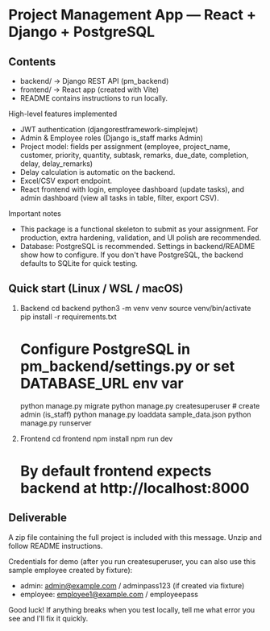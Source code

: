 
Project Management App — React + Django + PostgreSQL
===================================================

Contents
--------
- backend/    -> Django REST API (pm_backend)
- frontend/   -> React app (created with Vite)
- README contains instructions to run locally.

High-level features implemented
- JWT authentication (djangorestframework-simplejwt)
- Admin & Employee roles (Django is_staff marks Admin)
- Project model: fields per assignment (employee, project_name, customer, priority, quantity, subtask, remarks, due_date, completion, delay, delay_remarks)
- Delay calculation is automatic on the backend.
- Excel/CSV export endpoint.
- React frontend with login, employee dashboard (update tasks), and admin dashboard (view all tasks in table, filter, export CSV).

Important notes
- This package is a functional skeleton to submit as your assignment. For production, extra hardening, validation, and UI polish are recommended.
- Database: PostgreSQL is recommended. Settings in backend/README show how to configure. If you don't have PostgreSQL, the backend defaults to SQLite for quick testing.

Quick start (Linux / WSL / macOS)
--------------------------------
1. Backend
   cd backend
   python3 -m venv venv
   source venv/bin/activate
   pip install -r requirements.txt
   # Configure PostgreSQL in pm_backend/settings.py or set DATABASE_URL env var
   python manage.py migrate
   python manage.py createsuperuser  # create admin (is_staff)
   python manage.py loaddata sample_data.json
   python manage.py runserver

2. Frontend
   cd frontend
   npm install
   npm run dev
   # By default frontend expects backend at http://localhost:8000

Deliverable
----------
A zip file containing the full project is included with this message. Unzip and follow README instructions.

Credentials for demo (after you run createsuperuser, you can also use this sample employee created by fixture):
- admin: admin@example.com / adminpass123 (if created via fixture)
- employee: employee1@example.com / employeepass

Good luck! If anything breaks when you test locally, tell me what error you see and I'll fix it quickly.
